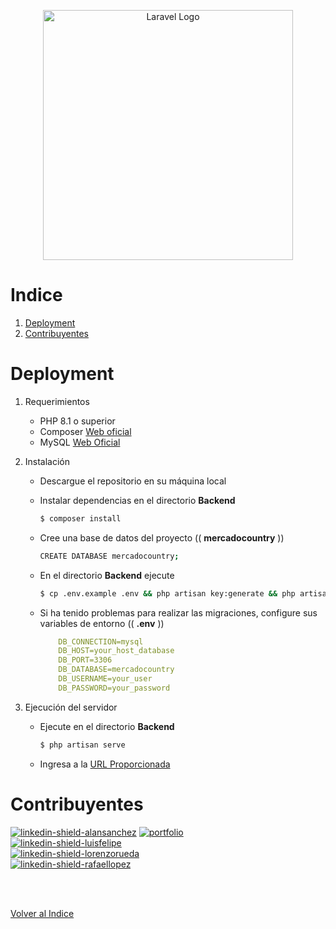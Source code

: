 <p align="center"><a href="https://laravel.com" target="_blank"><img src="https://raw.githubusercontent.com/laravel/art/master/logo-lockup/5%20SVG/2%20CMYK/1%20Full%20Color/laravel-logolockup-cmyk-red.svg" width="400" alt="Laravel Logo"></a></p>


# Indice
<a href="#indice"></a>

1. [Deployment](#deployment)
2. [Contribuyentes](#contribuyentes)

# Deployment
<a href="#deployment"></a>
1) Requerimientos 
    * PHP 8.1 o superior
    * Composer [Web oficial](https://getcomposer.org/download/)
    * MySQL [Web Oficial](https://www.mysql.com/downloads/)

2) Instalación
    * Descargue el repositorio en su máquina local
    * Instalar dependencias en el directorio **Backend**
     
        ```bash
        $ composer install
        ```

    * Cree una base de datos del proyecto (( **mercadocountry** ))
    
        ```bash
        CREATE DATABASE mercadocountry;
        ```

    * En el directorio **Backend** ejecute
        
        ```bash
        $ cp .env.example .env && php artisan key:generate && php artisan migrate
        ```

    * Si ha tenido problemas para realizar las migraciones, configure sus variables de entorno (( **.env** ))

        ```yaml
            DB_CONNECTION=mysql
            DB_HOST=your_host_database
            DB_PORT=3306
            DB_DATABASE=mercadocountry
            DB_USERNAME=your_user
            DB_PASSWORD=your_password
        ```

4) Ejecución del servidor
    * Ejecute en el directorio **Backend**

        ```bash
        $ php artisan serve
        ```

    * Ingresa a la <a href="http://localhost:8000" target="_blank">URL Proporcionada</a>

# Contribuyentes
<a href="#contribuyentes"></a>

[![linkedin-shield-alansanchez]][linkedin-alansanchez-url] [![portfolio]][portfolio-alansanchez] <br>
[![linkedin-shield-luisfelipe]][linkedin-luisfelipe-url]  <br>
[![linkedin-shield-lorenzorueda]][linkedin-lorenzorueda-url]  <br>
[![linkedin-shield-rafaellopez]][linkedin-rafaellopez-url]  <br>


<!-- Enlaces LinkedIn -->

[portfolio]: https://img.shields.io/badge/-Portfolio-orange?style=for-the-badge&logo=appveyor

[linkedin-shield-alansanchez]: https://img.shields.io/badge/-Alan_Sanchez-black.svg?style=for-the-badge&logo=linkedin&color=0A66C2
[linkedin-alansanchez-url]: https://linkedin.com/in/alansanchez96
[portfolio-alansanchez]: https://dev-alansan.netlify.app/

[linkedin-shield-luisfelipe]: https://img.shields.io/badge/-Luis_Felipe-black.svg?style=for-the-badge&logo=linkedin&color=0A66C2
[linkedin-luisfelipe-url]: https://www.linkedin.com/in/luis-felipe-fern%C3%A1ndez-betancur-474639267/

[linkedin-shield-lorenzorueda]: https://img.shields.io/badge/-Lorenzo_Rueda-black.svg?style=for-the-badge&logo=linkedin&color=0A66C2
[linkedin-lorenzorueda-url]: https://www.linkedin.com/in/lorenzo-rueda-582758263/

[linkedin-shield-rafaellopez]: https://img.shields.io/badge/-Rafael_Lopez-black.svg?style=for-the-badge&logo=linkedin&color=0A66C2
[linkedin-rafaellopez-url]: https://www.linkedin.com/in/rafael-lopez-942610247/

<br>
<br>

<p align="left"><a href="#indice">Volver al Indice</a></p>
